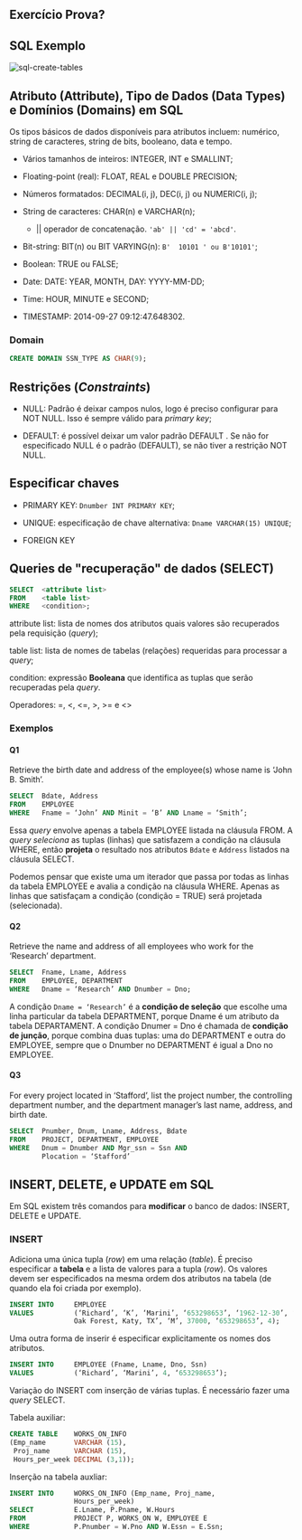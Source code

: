 ## Exercício Prova?

## SQL Exemplo

![sql-create-tables](../images/sql/sql-create-tables.png)

## Atributo (Attribute), Tipo de Dados (Data Types) e Domínios (Domains) em SQL

Os tipos básicos de dados disponíveis para atributos incluem: numérico, string de
caracteres, string de bits, booleano, data e tempo.

* Vários tamanhos de inteiros: INTEGER, INT e SMALLINT;

* Floating-point (real): FLOAT, REAL e DOUBLE PRECISION;

* Números formatados: DECIMAL(i, j), DEC(i, j) ou NUMERIC(i, j);

* String de caracteres: CHAR(n) e VARCHAR(n);

  * || operador de concatenação. `'ab' || 'cd' = 'abcd'`.

* Bit-string: BIT(n) ou BIT VARYING(n): `B'  10101 ' ou B'10101'`;

* Boolean: TRUE ou FALSE;

* Date: DATE: YEAR, MONTH, DAY: YYYY-MM-DD;

* Time: HOUR, MINUTE e SECOND;

* TIMESTAMP: 2014-09-27 09:12:47.648302.


### Domain

```SQL tab=
CREATE DOMAIN SSN_TYPE AS CHAR(9);
```

## Restrições (*Constraints*)

* NULL: Padrão é deixar campos nulos, logo é preciso configurar para NOT NULL. Isso
  é sempre válido para *primary key*;
  
* DEFAULT: é possível deixar um valor padrão DEFAULT <value>. Se não for especificado
  NULL é o padrão (DEFAULT), se não tiver a restrição NOT NULL.
  
## Especificar chaves

* PRIMARY KEY: `Dnumber INT PRIMARY KEY`;

* UNIQUE: especificação de chave alternativa: `Dname VARCHAR(15) UNIQUE`;

* FOREIGN KEY

## Queries de "recuperação" de dados (SELECT)

```SQL tab=
SELECT  <attribute list>
FROM    <table list>
WHERE   <condition>;
```

attribute list: lista de nomes dos atributos quais valores são recuperados pela
requisição (*query*);

table list: lista de nomes de tabelas (relações) requeridas para processar a
*query*;

condition: expressão **Booleana** que identifica as tuplas que serão recuperadas
pela *query*.

Operadores: =, <, <=, >, >= e <>

### Exemplos

#### Q1

Retrieve the birth date and address of the employee(s) whose name is ‘John B. Smith’.

```SQL tab=
SELECT  Bdate, Address
FROM    EMPLOYEE
WHERE   Fname = ‘John’ AND Minit = ‘B’ AND Lname = ‘Smith’;
``` 

Essa *query* envolve apenas a tabela EMPLOYEE listada na cláusula FROM. A *query*
*seleciona* as tuplas (linhas) que satisfazem a condição na cláusula WHERE, então
**projeta** o resultado nos atributos `Bdate` e `Address` listados na cláusula SELECT.

Podemos pensar que existe uma um iterador que passa por todas as linhas da tabela
EMPLOYEE e avalia a condição na cláusula WHERE. Apenas as linhas que satisfaçam
a condição (condição = TRUE) será projetada (selecionada).

#### Q2

Retrieve the name and address of all employees who work for the ‘Research’ department.

```SQL tab=
SELECT  Fname, Lname, Address
FROM    EMPLOYEE, DEPARTMENT
WHERE   Dname = ‘Research’ AND Dnumber = Dno;
```

A condição `Dname = ‘Research’` é a **condição de seleção** que escolhe uma
linha particular da tabela DEPARTMENT, porque Dname é um atributo da tabela
DEPARTAMENT. A condição Dnumer = Dno é chamada de **condição de junção**, porque
combina duas tuplas: uma do DEPARTMENT e outra do EMPLOYEE, sempre que o Dnumber
no DEPARTMENT é igual a Dno no EMPLOYEE.

#### Q3

For every project located in ‘Stafford’, list the project number, the controlling
department number, and the department manager’s last name, address, and birth date.

```SQL tab=
SELECT  Pnumber, Dnum, Lname, Address, Bdate
FROM    PROJECT, DEPARTMENT, EMPLOYEE
WHERE   Dnum = Dnumber AND Mgr_ssn = Ssn AND
        Plocation = ‘Stafford’
```


## INSERT, DELETE, e UPDATE em SQL

Em SQL existem três comandos para **modificar** o banco de dados: INSERT, DELETE e
UPDATE.

### INSERT

Adiciona uma única tupla (*row*) em uma relação (*table*). É preciso especificar
a **tabela** e a lista de valores para a tupla (*row*). Os valores devem ser
especificados na mesma ordem dos atributos na tabela (de quando ela foi criada
por exemplo).

```SQL tab=
INSERT INTO     EMPLOYEE
VALUES          (‘Richard’, ‘K’, ‘Marini’, ‘653298653’, ‘1962-12-30’, ‘98
                Oak Forest, Katy, TX’, ‘M’, 37000, ‘653298653’, 4);
```

Uma outra forma de inserir é especificar explicitamente os nomes dos atributos.

```SQL tab=
INSERT INTO     EMPLOYEE (Fname, Lname, Dno, Ssn)
VALUES          (‘Richard’, ‘Marini’, 4, ‘653298653’);
```

Variação do INSERT com inserção de várias tuplas. É necessário fazer uma *query*
SELECT.

Tabela auxiliar:

```SQL tab=
CREATE TABLE    WORKS_ON_INFO
(Emp_name       VARCHAR (15),
 Proj_name      VARCHAR (15),
 Hours_per_week DECIMAL (3,1));
```

Inserção na tabela auxliar:

```SQL tab=
INSERT INTO     WORKS_ON_INFO (Emp_name, Proj_name,
                Hours_per_week)
SELECT          E.Lname, P.Pname, W.Hours
FROM            PROJECT P, WORKS_ON W, EMPLOYEE E
WHERE           P.Pnumber = W.Pno AND W.Essn = E.Ssn;
```
